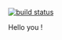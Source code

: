 [![build status](https://secure.travis-ci.org/Filirom1/love-you-all.png)](http://travis-ci.org/Filirom1/love-you-all)

Hello you !
